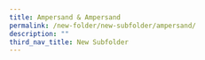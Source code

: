 ```yaml
---
title: Ampersand & Ampersand
permalink: /new-folder/new-subfolder/ampersand/
description: ""
third_nav_title: New Subfolder
---
```

